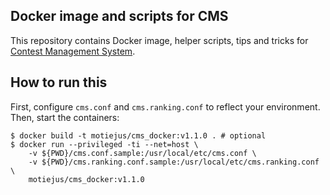 Docker image and scripts for CMS
--------------------------------

This repository contains Docker image, helper scripts, tips and tricks for
[Contest Management System][CMS].

How to run this
---------------

First, configure `cms.conf` and `cms.ranking.conf` to reflect your environment.
Then, start the containers:

```shell
$ docker build -t motiejus/cms_docker:v1.1.0 . # optional
$ docker run --privileged -ti --net=host \
	-v ${PWD}/cms.conf.sample:/usr/local/etc/cms.conf \
	-v ${PWD}/cms.ranking.conf.sample:/usr/local/etc/cms.ranking.conf \
    motiejus/cms_docker:v1.1.0

```

[CMS]: http://cms-dev.github.io/
